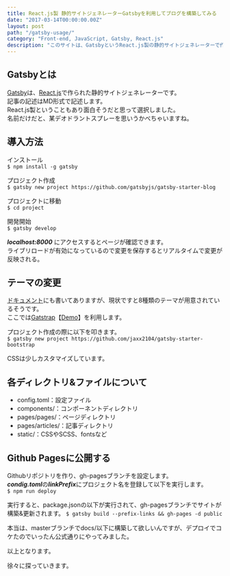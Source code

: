 ```yaml
---
title: React.js製 静的サイトジェネレーターGatsbyを利用してブログを構築してみる
date: "2017-03-14T00:00:00.00Z"
layout: post
path: "/gatsby-usage/"
category: "Front-end, JavaScript, Gatsby, React.js"
description: "このサイトは、GatsbyというReact.js製の静的サイトジェネレーターで作っています。 ここでは、このサイトを構築するまでの手順を書いていきます。"
---
```


## Gatsbyとは
[Gatsby](https://github.com/gatsbyjs/gatsby)は、[React.js](https://facebook.github.io/react/)で作られた静的サイトジェネレーターです。  
記事の記述はMD形式で記述します。  
React.js製ということもあり面白そうだと思って選択しました。  
名前だけだと、某デオドラントスプレーを思いうかべちゃいますね。

## 導入方法

インストール  
``
$ npm install -g gatsby
``

プロジェクト作成  
``
$ gatsby new project https://github.com/gatsbyjs/gatsby-starter-blog
``

プロジェクトに移動  
``
$ cd project
``  

開発開始  
``
$ gatsby develop
``

***localhost:8000*** にアクセスするとページが確認できます。  
ライブリロードが有効になっているので変更を保存するとリアルタイムで変更が反映される。


## テーマの変更

[ドキュメント](https://github.com/gatsbyjs/gatsby#gatsby-starters)にも書いてありますが、現状ですと8種類のテーマが用意されているそうです。  
ここでは[Gatstrap](https://github.com/jaxx2104/gatsby-starter-bootstrap)【[Demo](https://jaxx2104.github.io/gatsby-starter-bootstrap/)】を利用します。

プロジェクト作成の際に以下を叩きます。  
``
$ gatsby new project https://github.com/jaxx2104/gatsby-starter-bootstrap
``

CSSは少しカスタマイズしています。


## 各ディレクトリ&ファイルについて
- config.toml：設定ファイル
- components/：コンポーネントディレクトリ  
- pages/pages/：ページディレクトリ  
- pages/articles/：記事ディレクトリ  
- static/：CSSやSCSS、fontsなど


## Github Pagesに公開する
Githubリポジトリを作り、gh-pagesブランチを設定します。  
***condig.toml***の***linkPrefix***にプロジェクト名を登録して以下を実行します。  
``
$ npm run deploy
``

実行すると、package.jsonの以下が実行されて、gh-pagesブランチでサイトが構築&更新されます。
``
$ gatsby build --prefix-links && gh-pages -d public
``

本当は、masterブランチでdocs/以下に構築して欲しいんですが、デプロイでコケたのでいったん公式通りにやってみました。

以上となります。

徐々に探っていきます。